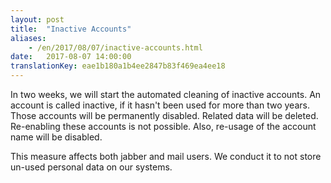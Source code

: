 ```yaml
---
layout: post
title:  "Inactive Accounts"
aliases:
    - /en/2017/08/07/inactive-accounts.html
date:   2017-08-07 14:00:00
translationKey: eae1b180a1b4ee2847b83f469ea4ee18
---
```

In two weeks, we will start the automated cleaning of inactive accounts. An account is called inactive, if it hasn't 
been used for more than two years. Those accounts will be permanently disabled. Related data will be deleted. 
Re-enabling these accounts is not possible. Also, re-usage of the account name will be disabled.

This measure affects both jabber and mail users. We conduct it to not store un-used personal data on our systems.
